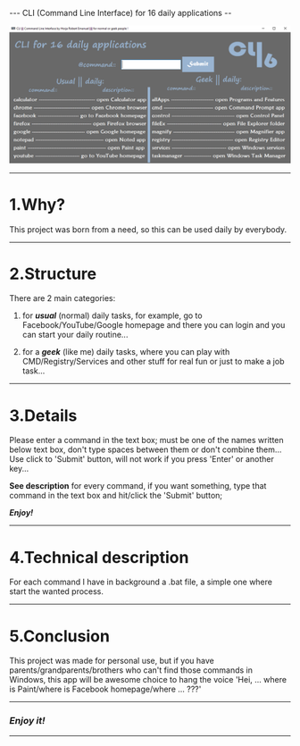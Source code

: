 --- CLI (Command Line Interface) for 16 daily applications --

![CLI](https://github.com/horjarobert/CLI/blob/master/CLI/CLI.PNG)
***

# 1.Why? #

This project was born from a need, so this can be used daily by everybody.     
***

# 2.Structure #

There are 2 main categories:     
		
1. for _**usual**_ (normal) daily tasks, for example, go to Facebook/YouTube/Google homepage and there you can login and you can start your daily routine...   

2. for a _**geek**_ (like me) daily tasks, where you can play with CMD/Registry/Services and other stuff for real fun or just to make a job task...    
***

# 3.Details #

Please enter a command in the text box; must be one of the names written below text box, don't type spaces between them or don't combine them... Use click to 'Submit' button, will not work if you press 'Enter' or another key...     

**See description** for every command, if you want something, type that command in the text box and hit/click the 'Submit' button;    

_**Enjoy!**_
***

# 4.Technical description

For each command I have in background a .bat file, a simple one where start the wanted process.     

***

# 5.Conclusion #

This project was made for personal use, but if you have parents/grandparents/brothers who can't find those commands in Windows, this app will be awesome choice to hang the voice 'Hei, ... where is Paint/where is Facebook homepage/where ... ???'
***

### <em>Enjoy it!</em> ###
***